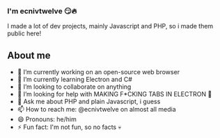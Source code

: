 ### I'm ecnivtwelve 😏🔥
I made a lot of dev projects, mainly Javascript and PHP, so i made them public here!

## About me
- 🔭 I’m currently working on an open-source web browser
- 🌱 I’m currently learning Electron and C#
- 👯 I’m looking to collaborate on anything 
- 🤔 I’m looking for help with MAKING F*CKING TABS IN ELECTRON 🥶
- 💬 Ask me about PHP and plain Javascript, i guess
- 📫 How to reach me: @ecnivtwelve on almost all media
- 😄 Pronouns: he/him
- ⚡ Fun fact: I'm not fun, so no facts 💀
